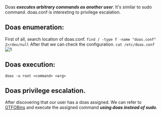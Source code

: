 Doas ***executes arbitrary commands as another user***. It's similar to sudo command. doas.conf is interesting to privilege escalation.

## Doas enumeration: 
First of all, search location of doas.conf.
`find / -type f -name "doas.conf" 2>/dev/null`
After that we can check the configuration.
`cat /etc/doas.conf`
![1](https://github.com/alejandro-pentest/Privilege-Escalation-Cheat-sheet/assets/161533623/c94fa90a-9009-48c9-b15b-ca0aa4111677)


## Doas execution: 
`doas -u root <command> <arg>`

## Doas privilege escalation.
After discovering that our user has a doas assigned. We can refer to [GTFOBins](https://gtfobins.github.io/) and execute the assigned command ***using doas instead of sudo***.

